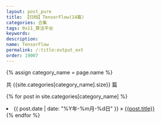 ```yaml
---
layout: post_pure
title: 【归档】TensorFlow(14篇)
categories: 合集
tags: 0x11_算法平台
keywords:
description:
name: TensorFlow
permalink: /:title:output_ext
order: 19007
---
```


{% assign category_name = page.name %}

共 {{site.categories[category_name].size}} 篇

{% for post in site.categories[category_name] %}
  <li>
    <span>{{ post.date | date: "%Y年-%m月-%d日" }}</span> &raquo;
    <a href="{{ post.url }}">{{post.title}}</a>
  </li>
{% endfor %}
